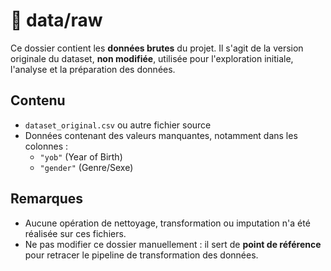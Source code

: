 # 📂 data/raw

Ce dossier contient les **données brutes** du projet. Il s'agit de la version originale du dataset, **non modifiée**, utilisée pour l'exploration initiale, l'analyse et la préparation des données.

## Contenu

- `dataset_original.csv` ou autre fichier source
- Données contenant des valeurs manquantes, notamment dans les colonnes :
  - `"yob"` (Year of Birth)
  - `"gender"` (Genre/Sexe)

## Remarques

- Aucune opération de nettoyage, transformation ou imputation n'a été réalisée sur ces fichiers.
- Ne pas modifier ce dossier manuellement : il sert de **point de référence** pour retracer le pipeline de transformation des données.

